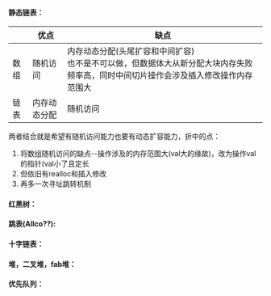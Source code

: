 #### 静态链表：  

||优点|缺点|
|---|---|---|
|数组|随机访问|内存动态分配(头尾扩容和中间扩容)<br>也不是不可以做，但数据体大从新分配大块内存失败频率高，同时中间切片操作会涉及插入修改操作内存范围大|
|链表|内存动态分配|随机访问|

两者结合就是希望有随机访问能力也要有动态扩容能力，折中的点：  
1. 将数组随机访问的缺点--操作涉及的内存范围大(val大的缘故)，改为操作val的指针(val小了且定长
2. 但依旧有realloc和插入修改
3. 再多一次寻址跳转机制

#### 红黑树：

#### 跳表(Allco??):

#### 十字链表：

#### 堆，二叉堆，fab堆：

#### 优先队列：
